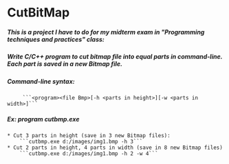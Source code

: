 # CutBitMap

##### This is a project I have to do for my midterm exam in **"Programming techniques and practices"** class:

##### Write C/C++ program to cut bitmap file into equal parts in command-line. Each part is saved in a new Bitmap file.
##### *Command-line syntax:*
         ```<program><file Bmp>[-h <parts in height>][-w <parts in width>]```
##### *Ex:* program cutbmp.exe
    * Cut 3 parts in height (save in 3 new Bitmap files):
        ```cutbmp.exe d:/images/img1.bmp -h 3```
    * Cut 2 parts in height, 4 parts in width (save in 8 new Bitmap files)
        ```cutbmp.exe d:/images/img1.bmp -h 2 -w 4```
 
